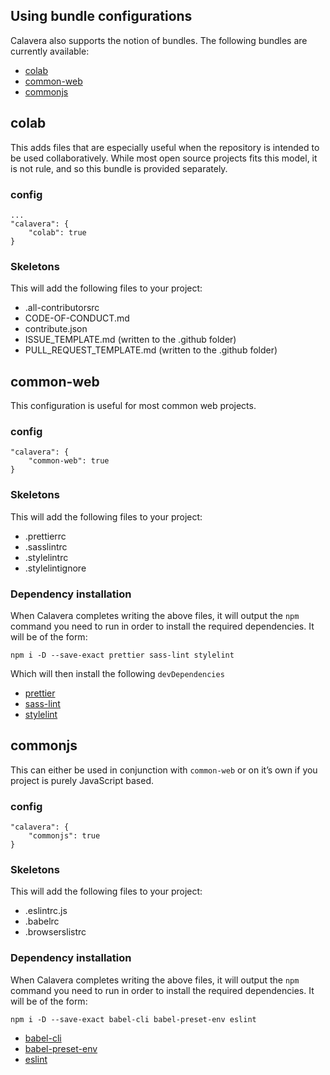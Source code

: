 ## Using bundle configurations

Calavera also supports the notion of bundles. The following bundles are currently available:

*   [colab](#colab)
*   [common-web](#common-web)
*   [commonjs](#commonjs)

## colab

This adds files that are especially useful when the repository is intended to be used collaboratively. While most open source projects fits this model, it is not rule, and so this bundle is provided separately.

### config

```
...
"calavera": {
    "colab": true
}
```

### Skeletons

This will add the following files to your project:

*   .all-contributorsrc
*   CODE-OF-CONDUCT.md
*   contribute.json
*   ISSUE_TEMPLATE.md (written to the .github folder)
*   PULL_REQUEST_TEMPLATE.md (written to the .github folder)

## common-web

This configuration is useful for most common web projects.

### config

```
"calavera": {
    "common-web": true
}
```

### Skeletons

This will add the following files to your project:

*   .prettierrc
*   .sasslintrc
*   .stylelintrc
*   .stylelintignore

### Dependency installation

When Calavera completes writing the above files, it will output the `npm` command you need to run in order to install the required dependencies. It will be of the form:

```
npm i -D --save-exact prettier sass-lint stylelint
```

Which will then install the following `devDependencies`

*   [prettier](https://www.npmjs.com/package/prettier)
*   [sass-lint](https://www.npmjs.com/package/sass-lint)
*   [stylelint](https://www.npmjs.com/package/stylelint)

## commonjs

This can either be used in conjunction with `common-web` or on it’s own if you project is purely JavaScript based.

### config

```
"calavera": {
    "commonjs": true
}
```

### Skeletons

This will add the following files to your project:

*   .eslintrc.js
*   .babelrc
*   .browserslistrc

### Dependency installation

When Calavera completes writing the above files, it will output the `npm` command you need to run in order to install the required dependencies. It will be of the form:

```
npm i -D --save-exact babel-cli babel-preset-env eslint
```

*   [babel-cli](https://www.npmjs.com/package/babel-cli)
*   [babel-preset-env](https://github.com/babel/babel/tree/master/packages/babel-preset-env)
*   [eslint](https://www.npmjs.com/package/eslint)
